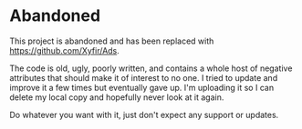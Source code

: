 # Abandoned

This project is abandoned and has been replaced with https://github.com/Xyfir/Ads.

The code is old, ugly, poorly written, and contains a whole host of negative attributes that should make it of interest to no one. I tried to update and improve it a few times but eventually gave up. I'm uploading it so I can delete my local copy and hopefully never look at it again.

Do whatever you want with it, just don't expect any support or updates.